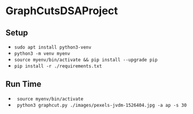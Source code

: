 # GraphCutsDSAProject

## Setup
  -  ``` sudo apt install python3-venv ```
  -  ``` python3 -m venv myenv  ```
  -  ``` source myenv/bin/activate && pip install --upgrade pip ```
  -  ``` pip install -r ./requirements.txt ```
  
## Run Time
 - ```  source myenv/bin/activate ```
 - ```  python3 graphcut.py ./images/pexels-jvdm-1526404.jpg -a ap -s 30 ```